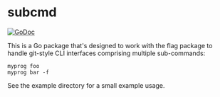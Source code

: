 # subcmd

[![GoDoc](https://godoc.org/github.com/cespare/subcmd?status.svg)](https://godoc.org/github.com/cespare/subcmd)

This is a Go package that's designed to work with the flag package to handle
git-style CLI interfaces comprising multiple sub-commands:

    myprog foo
    myprog bar -f

See the example directory for a small example usage.
